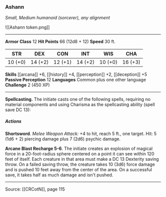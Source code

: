### Ashann
_Small, Medium humanoid (sorcerer), any alignment_

![[Ashann token.png]]


---

**Armor Class** 12
**Hit Points** 66 (12d8 + 12)
**Speed** 30 ft.

| STR     | DEX     | CON     | INT     | WIS     | CHA     |
|---------|---------|---------|---------|---------|---------|
| 10 (+0) | 14 (+2) | 12 (+1) | 14 (+2) | 10 (+0) | 16 (+3) |

**Skills** [[arcana]] +6, [[history]] +4, [[perception]] +2, [[deception]] +5
**Passive Perception** 12
**Languages** Common plus one other language
**Challenge** 2 (450 XP)

---

**Spellcasting.** The initiate casts one of the following spells, requiring no material components and using Charisma as the spellcasting ability (spell save DC 13):

##### Actions
**Shortsword**. _Melee Weapon Attack:_ +4 to hit, reach 5 ft., one target. Hit: 5 (1d6 + 2) piercing damage plus 7 (2d6) psychic damage.

**Arcane Blast Recharge 5-6**. The initiate creates an explosion of magical force in a 20-foot-radius sphere centered on a point it can see within 120 feet of itself. Each creature in that area must make a DC 13 Dexterity saving throw. On a failed saving throw, the creature takes 10 (3d6) force damage and is pushed 10 feet away from the center of the area. On a successful save, it takes half as much damage and isn't pushed.


---

Source: [[CRCotN]], page 115